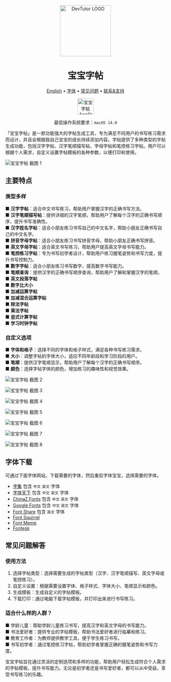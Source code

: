 <div align="center">
	<br />
	<br />
	<img src="./assets/logo.png" alt="DevTutor LOGO" width="160" height="160">
	<h1>宝宝字帖</h1>
  <!--rehype:style=border: 0;-->
  <p>
		<a href="./README.md">English</a> • 
		<a href="#字体下载">字体</a> • 
		<a href="#常见问题解答">常见问题</a> • 
		<a target="_blank" href="https://wangchujiang.com/#/contact">联系&支持</a>
  </p>
  <p>
    <a target="_blank" href="https://apps.apple.com/app/宝宝字帖/id6503953628" title="宝宝字帖 AppStore"><img alt="宝宝字帖 AppStore" src="https://tools.applemediaservices.com/api/badges/download-on-the-mac-app-store/black/en-us?size=250x83&amp;releaseDate=1705968000" height="51">
    </a>
  </p>
</div>

<div align="center">

最低操作系统要求：`macOS 14.0`

</div>

「宝宝字帖」是一款功能强大的字帖生成工具，专为满足不同用户的书写练习需求而设计，并且会根据我自己宝宝的成长持续添加内容。字帖提供了多种类型的字帖生成功能，包括汉字字帖、汉字笔顺描写帖、字母字帖和笔控练习字帖。用户可以根据个人需求，自定义设置字帖模板的各种参数，以便打印和使用。

![宝宝字帖 截图 1](./assets/screenshots-1-cn.png)

## 主要特点

### 类型多样

■ **汉字字帖**：适合中文书写练习，帮助用户掌握汉字的正确书写方法。  
■ **汉字笔顺描写帖**：提供详细的汉字笔顺，帮助用户了解每个汉字的正确书写顺序，提升书写准确性。  
■ **汉字姓名字帖**：适合小朋友练习书写自己的中文名字，帮助小朋友正确书写自己的中文名字。  
■ **拼音字母字帖**：适合小朋友练习书写拼音字母，帮助小朋友正确书写拼音。  
■ **英文字母字帖**：适合英文书写练习，帮助用户提高英文字母书写能力。  
■ **笔控练习字帖**：专为书写初学者设计，帮助用户练习握笔姿势和书写力度，提升书写控制力。  
■ **数字字帖**：适合小朋友练习书写数字，提高数字书写能力。  
■ **笔顺查询**：提供汉字的正确书写顺序查询，帮助用户了解和掌握汉字的笔顺。  
■ **英文段落字帖**  
■ **数字比大小**  
■ **加减运算字帖**  
■ **加减混合运算字帖**  
■ **除法字帖**  
■ **乘法字帖**  
■ **竖式计算字帖**  
■ **学习时钟字帖**  

### 自定义选项

■ **字体和格子**：选择不同的字体和格子样式，满足各种书写练习需求。  
■ **大小**：调整字帖的字体大小，适应不同年龄段和学习阶段的用户。  
■ **笔顺**：提供汉字笔顺显示，帮助用户了解每个汉字的正确书写顺序。  
■ **颜色**：选择字帖字体的颜色，增加练习的趣味性和视觉效果。  


![宝宝字帖 截图 2](./assets/screenshots-2-cn.png)

![宝宝字帖 截图 3](./assets/screenshots-3-cn.png)

![宝宝字帖 截图 4](./assets/screenshots-4-cn.png)

![宝宝字帖 截图 5](./assets/screenshots-5-cn.png)

![宝宝字帖 截图 6](./assets/screenshots-6-cn.png)

![宝宝字帖 截图 7](./assets/screenshots-7-cn.png)

![宝宝字帖 截图 8](./assets/screenshots-8-cn.png)

## 字体下载

可通过下面字体网站，下载需要的字体，然后重启字体宝宝，选择需要的字体。

- [字集](https://wordshub.github.io/free-font/) 包含 `中文` `英文` 字体
- [字体天下](https://www.fonts.net.cn/) 包含 `中文` `英文` 字体
- [ChinaZ Fonts](https://font.chinaz.com/) 包含 `中文` `英文` 字体
- [Google Fonts](https://fonts.google.com/) 包含 `中文` `英文` 字体
- [Font Share](https://www.fontshare.com/) 包含 `英文` 字体
- [Font Squirrel](https://www.fontsquirrel.com/)
- [Font Meme](https://fontmeme.com/ziti/chinese-fonts/)
- [Fontesk](https://fontesk.com/fonts/)

## 常见问题解答

### 使用方法

1. 选择字帖类型：选择需要生成的字帖类型（汉字、汉字笔顺描写、英文字母或笔控练习）。
2. 自定义设置：根据需要设置字体、格子样式、字体大小、笔顺显示和颜色。
3. 生成模板：生成自定义的字帖模板。
4. 下载打印：通过电脑下载字帖模板，并打印出来进行书写练习。

### 适合什么样的人群？

■ 学龄儿童：帮助学龄儿童练习书写，提高汉字和英文字母的书写能力。  
■ 书法爱好者：提供专业的字帖模板，帮助书法爱好者进行临摹和练习。  
■ 教育工作者：为教师提供教学工具，便于学生练习书写。  
■ 书写初学者：通过笔控练习字帖，帮助初学者掌握正确的握笔姿势和书写力度。  

宝宝字帖旨在通过灵活的定制选项和多样的功能，帮助用户轻松生成符合个人需求的字帖模板，提升书写能力。无论是初学者还是书写爱好者，都可以从中受益，享受书写练习的乐趣。


<!--idoc:config:
title: 「宝宝字帖」是一款功能强大的字帖生成工具，专为满足不同用户的书写练习需求而设计，并且会根据我自己宝宝的成长持续添加内容。 - 
-->